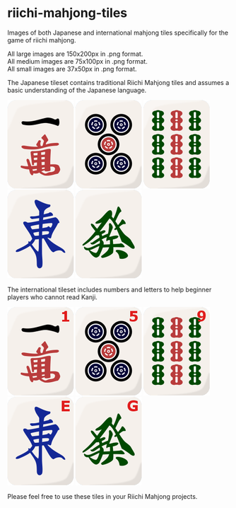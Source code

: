 # riichi-mahjong-tiles
Images of both Japanese and international mahjong tiles specifically for the game of riichi mahjong.

All large images are 150x200px in .png format.  
All medium images are 75x100px in .png format.  
All small images are 37x50px in .png format.

The Japanese tileset contains traditional Riichi Mahjong tiles and assumes a basic understanding of the Japanese language.

![Japanese Tiles](https://github.com/Go1den/riichi-mahjong-tiles/blob/master/Japanese/large/1man.png?raw=true)
![Japanese Tiles](https://github.com/Go1den/riichi-mahjong-tiles/blob/master/Japanese/large/5pin.png?raw=true)
![Japanese Tiles](https://github.com/Go1den/riichi-mahjong-tiles/blob/master/Japanese/large/9so.png?raw=true)
![Japanese Tiles](https://github.com/Go1den/riichi-mahjong-tiles/blob/master/Japanese/large/e.png?raw=true)
![Japanese Tiles](https://github.com/Go1den/riichi-mahjong-tiles/blob/master/Japanese/large/g.png?raw=true)

The international tileset includes numbers and letters to help beginner players who cannot read Kanji.

![International Tiles](https://github.com/Go1den/riichi-mahjong-tiles/blob/master/International/large/1man.png?raw=true)
![International Tiles](https://github.com/Go1den/riichi-mahjong-tiles/blob/master/International/large/5pin.png?raw=true)
![International Tiles](https://github.com/Go1den/riichi-mahjong-tiles/blob/master/International/large/9so.png?raw=true)
![International Tiles](https://github.com/Go1den/riichi-mahjong-tiles/blob/master/International/large/e.png?raw=true)
![International Tiles](https://github.com/Go1den/riichi-mahjong-tiles/blob/master/International/large/g.png?raw=true)

Please feel free to use these tiles in your Riichi Mahjong projects.
